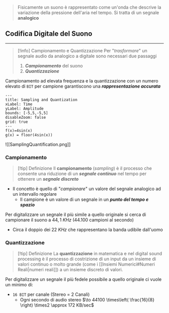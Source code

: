 > Fisicamente un suono è rappresentato come un'onda che descrive la variazione della pressione dell'aria nel tempo.
> Si tratta di un segnale **analogico**

## Codifica Digitale del Suono
---
>[!info] Campionamento e Quantizzazione
>Per "*trasformare*" un segnale audio da analogico a digitale sono necessari due passaggi
>1. ***Campionamento*** del suono
>2. ***Quantizzazione***

Campionamento ad elevata frequenza e la quantizzazione con un numero elevato di `BIT` per campione garantiscono una ***rappresentazione accurata***


```functionplot
---
title: Sampling and Quantization
xLabel: Time
yLabel: Amplitude
bounds: [-5,5,-5,5]
disableZoom: false
grid: true
---
f(x)=4sin(x)
g(x) = floor(4sin(x))
```


![[SamplingQuantification.png]]
### Campionamento
>[!tip] Definizione
>Il **campionamento** (*sampling*) è il processo che consente una riduzione di un ***segnale continuo*** nel tempo per ottenere un ***segnale discreto*** 

- Il concetto è quello di "*campionare*" un valore del segnale analogico ad un intervallo regolare
	- Il campione è un valore di un segnale in un ***punto del tempo e spazio***

Per digitalizzare un segnale il più simile a quello originale si cerca di campionare il suono a $44,1\ KHz$ ($44.100$ campioni al secondo)
- Circa il doppio dei $22\ KHz$ che rappresentano la banda udibile dall'uomo
### Quantizzazione
>[!tip] Definizione
>La **quantizzazione** in matematica e nel digital sound processing è il processo di costrizione di un input da un insieme di valori continuo o molto grande (come i [[Insiemi Numerici#Numeri Reali|numeri reali]]) a un insieme discreto di valori.

Per digitalizzare un segnale il più fedele possibile a quello originale ci vuole un minimo di:
- `16 BIT` per canale (Stereo $=$ 2 Canali)
	- Ogni secondo di audio stereo $\to 44100 \times\left( \frac{16}{8} \right) \times2 \approx 172 KB/sec$
